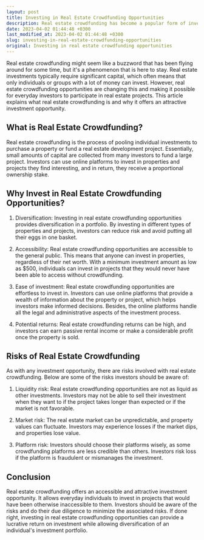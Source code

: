 ```yaml
---
layout: post
title: Investing in Real Estate Crowdfunding Opportunities
description: Real estate crowdfunding has become a popular form of investment. This article explores the benefits of investing in real estate crowdfunding opportunities.
date: 2023-04-02 01:44:48 +0300
last_modified_at: 2023-04-02 01:44:48 +0300
slug: investing-in-real-estate-crowdfunding-opportunities
original: Investing in real estate crowdfunding opportunities
---
```

Real estate crowdfunding might seem like a buzzword that has been flying around for some time, but it's a phenomenon that is here to stay. Real estate investments typically require significant capital, which often means that only individuals or groups with a lot of money can invest. However, real estate crowdfunding opportunities are changing this and making it possible for everyday investors to participate in real estate projects. This article explains what real estate crowdfunding is and why it offers an attractive investment opportunity.

## What is Real Estate Crowdfunding?

Real estate crowdfunding is the process of pooling individual investments to purchase a property or fund a real estate development project. Essentially, small amounts of capital are collected from many investors to fund a large project. Investors can use online platforms to invest in properties and projects they find interesting, and in return, they receive a proportional ownership stake.

## Why Invest in Real Estate Crowdfunding Opportunities?

1. Diversification: Investing in real estate crowdfunding opportunities provides diversification in a portfolio. By investing in different types of properties and projects, investors can reduce risk and avoid putting all their eggs in one basket.

2. Accessibility: Real estate crowdfunding opportunities are accessible to the general public. This means that anyone can invest in properties, regardless of their net worth. With a minimum investment amount as low as $500, individuals can invest in projects that they would never have been able to access without crowdfunding.

3. Ease of investment: Real estate crowdfunding opportunities are effortless to invest in. Investors can use online platforms that provide a wealth of information about the property or project, which helps investors make informed decisions. Besides, the online platforms handle all the legal and administrative aspects of the investment process.

4. Potential returns: Real estate crowdfunding returns can be high, and investors can earn passive rental income or make a considerable profit once the property is sold.

## Risks of Real Estate Crowdfunding

As with any investment opportunity, there are risks involved with real estate crowdfunding. Below are some of the risks investors should be aware of:

1. Liquidity risk: Real estate crowdfunding opportunities are not as liquid as other investments. Investors may not be able to sell their investment when they want to if the project takes longer than expected or if the market is not favorable.

2. Market risk: The real estate market can be unpredictable, and property values can fluctuate. Investors may experience losses if the market dips, and properties lose value.

3. Platform risk: Investors should choose their platforms wisely, as some crowdfunding platforms are less credible than others. Investors risk loss if the platform is fraudulent or mismanages the investment.

## Conclusion

Real estate crowdfunding offers an accessible and attractive investment opportunity. It allows everyday individuals to invest in projects that would have been otherwise inaccessible to them. Investors should be aware of the risks and do their due diligence to minimize the associated risks. If done right, investing in real estate crowdfunding opportunities can provide a lucrative return on investment while allowing diversification of an individual's investment portfolio.